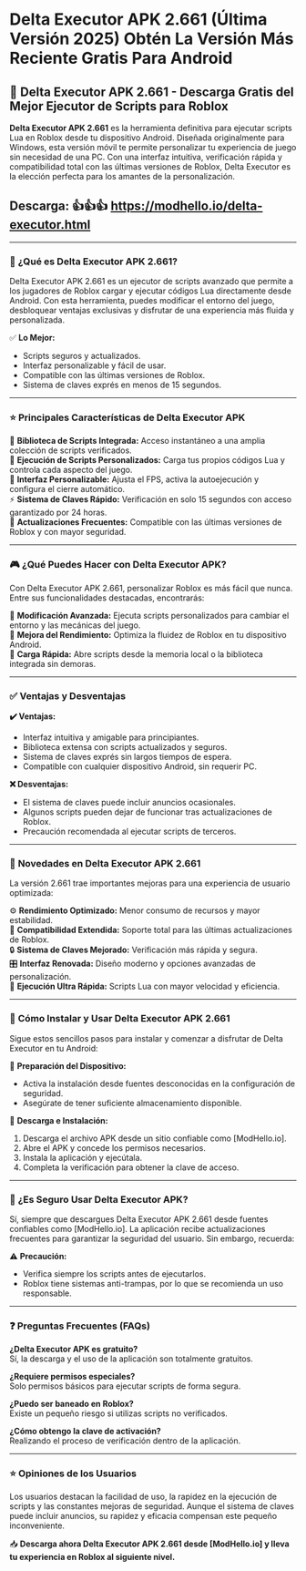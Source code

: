 # Delta Executor APK 2.661 (Última Versión 2025) Obtén La Versión Más Reciente Gratis Para Android

## 🌟 Delta Executor APK 2.661 - Descarga Gratis del Mejor Ejecutor de Scripts para Roblox

**Delta Executor APK 2.661** es la herramienta definitiva para ejecutar scripts Lua en Roblox desde tu dispositivo Android. Diseñada originalmente para Windows, esta versión móvil te permite personalizar tu experiencia de juego sin necesidad de una PC. Con una interfaz intuitiva, verificación rápida y compatibilidad total con las últimas versiones de Roblox, Delta Executor es la elección perfecta para los amantes de la personalización.

## Descarga: 👍👍👍 https://modhello.io/delta-executor.html

---

### 🚀 **¿Qué es Delta Executor APK 2.661?**
Delta Executor APK 2.661 es un ejecutor de scripts avanzado que permite a los jugadores de Roblox cargar y ejecutar códigos Lua directamente desde Android. Con esta herramienta, puedes modificar el entorno del juego, desbloquear ventajas exclusivas y disfrutar de una experiencia más fluida y personalizada.  

✅ **Lo Mejor:**  
- Scripts seguros y actualizados.  
- Interfaz personalizable y fácil de usar.  
- Compatible con las últimas versiones de Roblox.  
- Sistema de claves exprés en menos de 15 segundos.  

---

### ⭐ **Principales Características de Delta Executor APK**

🔑 **Biblioteca de Scripts Integrada:** Acceso instantáneo a una amplia colección de scripts verificados.  
📜 **Ejecución de Scripts Personalizados:** Carga tus propios códigos Lua y controla cada aspecto del juego.  
🎨 **Interfaz Personalizable:** Ajusta el FPS, activa la autoejecución y configura el cierre automático.  
⚡ **Sistema de Claves Rápido:** Verificación en solo 15 segundos con acceso garantizado por 24 horas.  
🔄 **Actualizaciones Frecuentes:** Compatible con las últimas versiones de Roblox y con mayor seguridad.  

---

### 🎮 **¿Qué Puedes Hacer con Delta Executor APK?**

Con Delta Executor APK 2.661, personalizar Roblox es más fácil que nunca. Entre sus funcionalidades destacadas, encontrarás:  

🔹 **Modificación Avanzada:** Ejecuta scripts personalizados para cambiar el entorno y las mecánicas del juego.  
🔹 **Mejora del Rendimiento:** Optimiza la fluidez de Roblox en tu dispositivo Android.  
🔹 **Carga Rápida:** Abre scripts desde la memoria local o la biblioteca integrada sin demoras.  

---

### ✅ **Ventajas y Desventajas**

**✔️ Ventajas:**  
- Interfaz intuitiva y amigable para principiantes.  
- Biblioteca extensa con scripts actualizados y seguros.  
- Sistema de claves exprés sin largos tiempos de espera.  
- Compatible con cualquier dispositivo Android, sin requerir PC.  

**❌ Desventajas:**  
- El sistema de claves puede incluir anuncios ocasionales.  
- Algunos scripts pueden dejar de funcionar tras actualizaciones de Roblox.  
- Precaución recomendada al ejecutar scripts de terceros.  

---

### 🔄 **Novedades en Delta Executor APK 2.661**

La versión 2.661 trae importantes mejoras para una experiencia de usuario optimizada:  

⚙️ **Rendimiento Optimizado:** Menor consumo de recursos y mayor estabilidad.  
📱 **Compatibilidad Extendida:** Soporte total para las últimas actualizaciones de Roblox.  
🔒 **Sistema de Claves Mejorado:** Verificación más rápida y segura.  
🎛️ **Interfaz Renovada:** Diseño moderno y opciones avanzadas de personalización.  
🚀 **Ejecución Ultra Rápida:** Scripts Lua con mayor velocidad y eficiencia.  

---

### 📝 **Cómo Instalar y Usar Delta Executor APK 2.661**

Sigue estos sencillos pasos para instalar y comenzar a disfrutar de Delta Executor en tu Android:  

📲 **Preparación del Dispositivo:**  
- Activa la instalación desde fuentes desconocidas en la configuración de seguridad.  
- Asegúrate de tener suficiente almacenamiento disponible.  

🔽 **Descarga e Instalación:**  
1. Descarga el archivo APK desde un sitio confiable como [ModHello.io].  
2. Abre el APK y concede los permisos necesarios.  
3. Instala la aplicación y ejecútala.  
4. Completa la verificación para obtener la clave de acceso.  

---

### 🔐 **¿Es Seguro Usar Delta Executor APK?**

Sí, siempre que descargues Delta Executor APK 2.661 desde fuentes confiables como [ModHello.io]. La aplicación recibe actualizaciones frecuentes para garantizar la seguridad del usuario. Sin embargo, recuerda:  

⚠️ **Precaución:**  
- Verifica siempre los scripts antes de ejecutarlos.  
- Roblox tiene sistemas anti-trampas, por lo que se recomienda un uso responsable.  

---

### ❓ **Preguntas Frecuentes (FAQs)**

**¿Delta Executor APK es gratuito?**  
Sí, la descarga y el uso de la aplicación son totalmente gratuitos.  

**¿Requiere permisos especiales?**  
Solo permisos básicos para ejecutar scripts de forma segura.  

**¿Puedo ser baneado en Roblox?**  
Existe un pequeño riesgo si utilizas scripts no verificados.  

**¿Cómo obtengo la clave de activación?**  
Realizando el proceso de verificación dentro de la aplicación.  

---

### ⭐ **Opiniones de los Usuarios**

Los usuarios destacan la facilidad de uso, la rapidez en la ejecución de scripts y las constantes mejoras de seguridad. Aunque el sistema de claves puede incluir anuncios, su rapidez y eficacia compensan este pequeño inconveniente.  

📥 **Descarga ahora Delta Executor APK 2.661 desde [ModHello.io] y lleva tu experiencia en Roblox al siguiente nivel.**  
